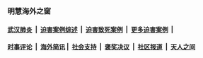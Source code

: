 
### 明慧海外之窗

####  [武汉肺炎](indexes/365.md?t=06022001) &nbsp;|&nbsp;  [迫害案例综述](indexes/328.md?t=06022001) &nbsp;|&nbsp; [迫害致死案例](indexes/277.md?t=06022001)  &nbsp;|&nbsp; [更多迫害案例](indexes/81.md?t=06022001)  &nbsp;|&nbsp; 
####  [时事评论](indexes/19.md?t=06022001) &nbsp;|&nbsp; [海外简讯](indexes/245.md?t=06022001)&nbsp;|&nbsp;  [社会支持](indexes/140.md?t=06022001) &nbsp;|&nbsp; [褒奖决议](indexes/282.md?t=06022001) &nbsp;|&nbsp; [社区报道](indexes/91.md?t=06022001)  &nbsp;|&nbsp; [天人之间](indexes/78.md?t=06022001) 

